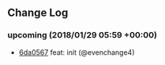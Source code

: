 ## Change Log

### upcoming (2018/01/29 05:59 +00:00)

* [6da0567](https://github.com/evenchange4/react-input-files/commit/6da05673cc1d69f1456e26132a6aec0841a0ce45) feat: init (@evenchange4)
